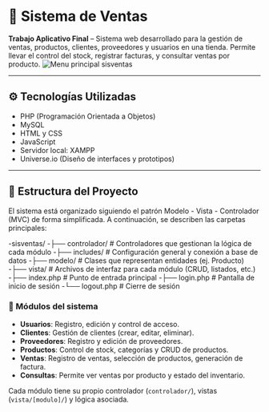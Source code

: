 # 🛒 Sistema de Ventas

**Trabajo Aplicativo Final** – Sistema web desarrollado para la gestión de ventas, productos, clientes, proveedores y usuarios en una tienda. Permite llevar el control del stock, registrar facturas, y consultar ventas por producto.
![Menu principal sisventas](https://github.com/user-attachments/assets/a886dab2-6765-4fe3-9a23-59c4b80a71bc)


---

## ⚙️ Tecnologías Utilizadas

- PHP (Programación Orientada a Objetos)
- MySQL
- HTML y CSS
- JavaScript
- Servidor local: XAMPP
- Universe.io (Diseño de interfaces y prototipos)


---

## 📁 Estructura del Proyecto

El sistema está organizado siguiendo el patrón Modelo - Vista - Controlador (MVC) de forma simplificada. A continuación, se describen las carpetas principales:

-sisventas/
-├── controlador/ # Controladores que gestionan la lógica de cada módulo
-├── includes/ # Configuración general y conexión a base de datos
-├── modelo/ # Clases que representan entidades (ej. Producto)
-├── vista/ # Archivos de interfaz para cada módulo (CRUD, listados, etc.)
-├── index.php # Punto de entrada principal
-├── login.php # Pantalla de inicio de sesión
-└── logout.php # Cierre de sesión

### 🧭 Módulos del sistema

- **Usuarios**: Registro, edición y control de acceso.
- **Clientes**: Gestión de clientes (crear, editar, eliminar).
- **Proveedores**: Registro y edición de proveedores.
- **Productos**: Control de stock, categorías y CRUD de productos.
- **Ventas**: Registro de ventas, selección de productos, generación de factura.
- **Consultas**: Permite ver ventas por producto y estado del inventario.

Cada módulo tiene su propio controlador (`controlador/`), vistas (`vista/[modulo]/`) y lógica asociada.














